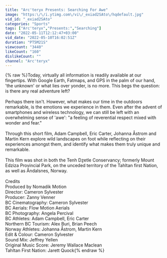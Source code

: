 ```yaml
---
title: "Arc'teryx Presents: Searching For Awe"
image: "https:\/\/i.ytimg.com\/vi\/_exiad2SAto\/hqdefault.jpg"
vid_id: "_exiad2SAto"
categories: "Sports"
tags: ["Arc'teryx","Presents:","Searching"]
date: "2022-05-11T12:12:47+03:00"
vid_date: "2022-05-10T16:02:51Z"
duration: "PT5M21S"
viewcount: "3440"
likeCount: "160"
dislikeCount: ""
channel: "Arc'teryx"
---
```

{% raw %}Today, virtually all information is readily available at our fingertips. With Google Earth, Fatmaps, and GPS in the palm of our hand, 'the unknown' or what lies over yonder, is no more. This begs the question: is there any real adventure left? <br /><br /> Perhaps there isn't. However, what makes our time in the outdoors remarkable, is the emotions we experience in them. Even after the advent of smartphones and wireless technology, we can still be left with an overwhelming sense of 'awe': &quot;a feeling of reverential respect mixed with wonder and fear.&quot; <br /><br /> Through this short film, Adam Campbell, Eric Carter, Johanna Åstrom and Martin Kern explore wild landscapes on foot while reflecting on their experiences amongst them, and identify what makes them truly unique and remarkable. <br /><br />This film was shot in both the Tenh Dẕetle Conservancy; formerly Mount Edziza Provincial Park, on the unceded territory of the Tahltan first Nation, as well as Åndalsnes, Norway. <br /><br />Credits <br />Produced by Nomadik Motion <br />Director: Cameron Sylvester <br />Producer: Zanny Venner <br />BC Cinematography: Cameron Sylvester <br />BC Aerials: Flow Motion Aerials <br />BC Photography: Angela Percival <br />BC Athletes: Adam Campbell, Eric Carter <br />Northern BC Tourism: Alex Buri, Brian Peech <br />Norway Athletes: Johanna Åstrom, Martin Kern <br />Edit &amp; Colour: Cameron Sylvester <br />Sound Mix: Jeffrey Yellen <br />Original Music Score: Jeremy Wallace Maclean <br />Tahltan First Nation: Jarett Quock{% endraw %}
